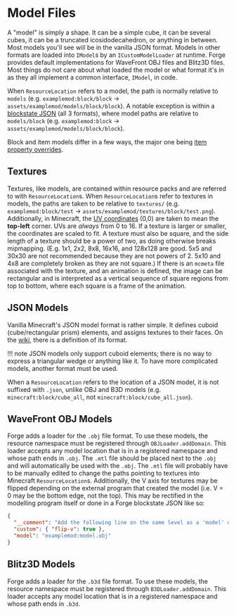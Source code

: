 Model Files
===========

A "model" is simply a shape. It can be a simple cube, it can be several cubes, it can be a truncated icosidodecahedron, or anything in between. Most models you'll see will be in the vanilla JSON format. Models in other formats are loaded into `IModel`s by an `ICustomModelLoader` at runtime. Forge provides default implementations for WaveFront OBJ files and Blitz3D files. Most things do not care about what loaded the model or what format it's in as they all implement a common interface, `IModel`, in code.

When `ResourceLocation` refers to a model, the path is normally relative to `models` (e.g. `examplemod:block/block` → `assets/examplemod/models/block/block`). A notable exception is within a [blockstate JSON][] (all 3 formats), where model paths are relative to `models/block` (e.g. `examplemod:block` → `assets/examplemod/models/block/block`).

Block and item models differ in a few ways, the major one being [item property overrides][overrides].

Textures
--------

Textures, like models, are contained within resource packs and are referred to with `ResourceLocation`s. When `ResourceLocation`s refer to textures in models, the paths are taken to be relative to `textures/` (e.g. `examplemod:block/test` → `assets/examplemod/textures/block/test.png`). Additionally, in Minecraft, the [UV coordinates][UV] (0,0) are taken to mean the **top-left** corner. UVs are *always* from 0 to 16. If a texture is larger or smaller, the coordinates are scaled to fit. A texture must also be square, and the side length of a texture should be a power of two, as doing otherwise breaks mipmapping. (E.g. 1x1, 2x2, 8x8, 16x16, and 128x128 are good. 5x5 and 30x30 are not recommended because they are not powers of 2. 5x10 and 4x8 are completely broken as they are not square.) If there is an `mcmeta` file associated with the texture, and an animation is defined, the image can be rectangular and is interpreted as a vertical sequence of square regions from top to bottom, where each square is a frame of the animation.

JSON Models
-----------

Vanilla Minecraft's JSON model format is rather simple. It defines cuboid (cube/rectangular prism) elements, and assigns textures to their faces. On the [wiki][JSON model format], there is a definition of its format.

!!! note
    JSON models only support cuboid elements; there is no way to express a triangular wedge or anything like it. To have more complicated models, another format must be used.

When a `ResourceLocation` refers to the location of a JSON model, it is not suffixed with `.json`, unlike OBJ and B3D models (e.g. `minecraft:block/cube_all`, not `minecraft:block/cube_all.json`).

WaveFront OBJ Models
--------------------

Forge adds a loader for the `.obj` file format. To use these models, the resource namespace must be registered through `OBJLoader.addDomain`. This loader accepts any model location that is in a registered namespace and whose path ends in `.obj`. The `.mtl` file should be placed next to the `.obj` and will automatically be used with the `.obj`. The `.mtl` file will probably have to be manually edited to change the paths pointing to textures into Minecraft `ResourceLocation`s. Additionally, the V axis for textures may be flipped depending on the external program that created the model (i.e. V = 0 may be the bottom edge, not the top). This may be rectified in the modelling program itself or done in a Forge blockstate JSON like so:

```json
{
  "__comment": "Add the following line on the same level as a 'model' declaration.",
  "custom": { "flip-v": true },
  "model": "examplemod:model.obj"
}
```

Blitz3D Models
--------------

Forge adds a loader for the `.b3d` file format. To use these models, the resource namespace must be registered through `B3DLoader.addDomain`. This loader accepts any model location that is in a registered namespace and whose path ends in `.b3d`.

[JSON model format]: https://minecraft.gamepedia.com/Model#Block_models
[overrides]: overrides.md
[blockstate JSON]: blockstates/introduction.md
[UV]: https://en.wikipedia.org/wiki/UV_mapping
